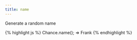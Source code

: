 ```yaml
---
title: name
---
```


Generate a random name

{% highlight js %}
  Chance.name();
  => Frank
{% endhighlight %}
